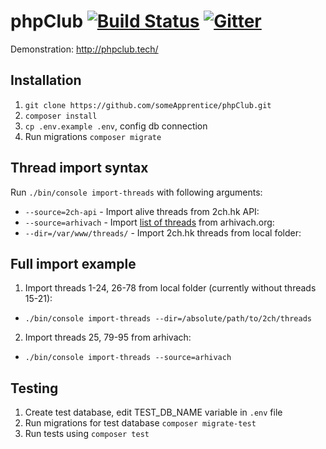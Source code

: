 # phpClub [![Build Status](https://travis-ci.org/richBlueElephant/phpClub.svg?branch=master)](https://travis-ci.org/richBlueElephant/phpClub) [![Gitter](https://badges.gitter.im/Join%20Chat.svg)](https://gitter.im/someApprentice_phpClub/Lobby)
Demonstration: http://phpclub.tech/

## Installation
1. `git clone https://github.com/someApprentice/phpClub.git`
2. `composer install`
3. `cp .env.example .env`, config db connection
4. Run migrations `composer migrate`

## Thread import syntax
Run `./bin/console import-threads` with following arguments:

- `--source=2ch-api` - Import alive threads from 2ch.hk API:
- `--source=arhivach` - Import [list of threads](https://github.com/someApprentice/phpClub/blob/experimental/src/Command/ImportThreadsCommand.php#L134) from arhivach.org:
- `--dir=/var/www/threads/` - Import 2ch.hk threads from local folder:

## Full import example
1) Import threads 1-24, 26-78 from local folder (currently without threads 15-21):
- `./bin/console import-threads --dir=/absolute/path/to/2ch/threads`

2) Import threads 25, 79-95 from arhivach:
- `./bin/console import-threads --source=arhivach`

## Testing
1. Create test database, edit TEST_DB_NAME variable in `.env` file
2. Run migrations for test database `composer migrate-test`
3. Run tests using `composer test`
